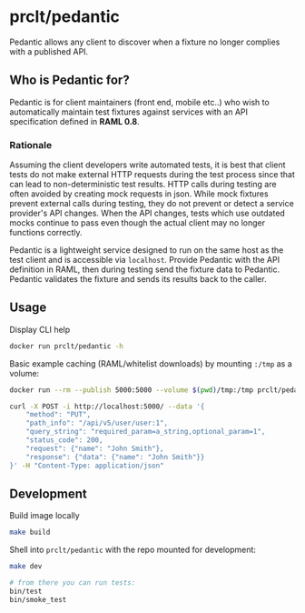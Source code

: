 # prclt/pedantic

Pedantic allows any client to discover when a fixture no longer complies with a published API.

## Who is Pedantic for?

Pedantic is for client maintainers (front end, mobile etc..) who wish to automatically maintain test fixtures against services with an API specification defined in **RAML 0.8**.

### Rationale

Assuming the client developers write automated tests, it is best that client tests do not make external HTTP requests during the test process since that can lead to non-deterministic test results.
HTTP calls during testing are often avoided by creating mock requests in json.
While mock fixtures prevent external calls during testing, they do not prevent or detect a service provider's API changes.
When the API changes, tests which use outdated mocks continue to pass even though the actual client may no longer functions correctly.

Pedantic is a lightweight service designed to run on the same host as the test client and is accessible via `localhost`.
Provide Pedantic with the API definition in RAML, then during testing send the fixture data to Pedantic.
Pedantic validates the fixture and sends its results back to the caller.

## Usage

Display CLI help

```bash
docker run prclt/pedantic -h
```

Basic example caching (RAML/whitelist downloads) by mounting `:/tmp` as a volume:

```bash
docker run --rm --publish 5000:5000 --volume $(pwd)/tmp:/tmp prclt/pedantic https://percolate.com/docs/api/index.raml
```

```bash
curl -X POST -i http://localhost:5000/ --data '{
    "method": "PUT",
    "path_info": "/api/v5/user/user:1",
    "query_string": "required_param=a_string,optional_param=1",
    "status_code": 200,
    "request": {"name": "John Smith"},
    "response": {"data": {"name": "John Smith"}}
}' -H "Content-Type: application/json"
```

## Development

Build image locally

```bash
make build
```

Shell into `prclt/pedantic` with the repo mounted for development:

```bash
make dev

# from there you can run tests:
bin/test
bin/smoke_test
```
